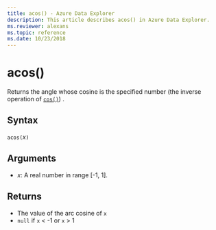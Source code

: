 ```yaml
---
title: acos() - Azure Data Explorer
description: This article describes acos() in Azure Data Explorer.
ms.reviewer: alexans
ms.topic: reference
ms.date: 10/23/2018
---
```

# acos()

Returns the angle whose cosine is the specified number (the inverse operation of [`cos()`](cosfunction.md)) .

## Syntax

`acos(`*x*`)`

## Arguments

* *x*: A real number in range [-1, 1].

## Returns

* The value of the arc cosine of `x`
* `null` if `x` < -1 or `x` > 1